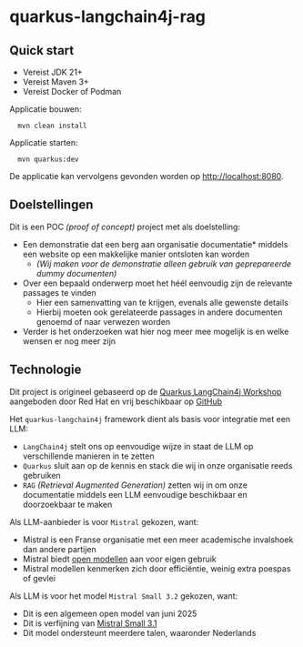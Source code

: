 # quarkus-langchain4j-rag

## Quick start
* Vereist JDK 21+
* Vereist Maven 3+
* Vereist Docker of Podman

Applicatie bouwen:
```shell
  mvn clean install
```

Applicatie starten:
```shell
  mvn quarkus:dev
```
De applicatie kan vervolgens gevonden worden op [http://localhost:8080](http://localhost:8080).

## Doelstellingen
Dit is een POC _(proof of concept)_ project met als doelstelling:
* Een demonstratie dat een berg aan organisatie documentatie* middels een website op een makkelijke manier ontsloten kan worden
  * _(Wij maken voor de demonstratie alleen gebruik van geprepareerde dummy documenten)_ 
* Over een bepaald onderwerp moet het héél eenvoudig zijn de relevante passages te vinden 
  * Hier een samenvatting van te krijgen, evenals alle gewenste details 
  * Hierbij moeten ook gerelateerde passages in andere documenten genoemd of naar verwezen worden
* Verder is het onderzoeken wat hier nog meer mee mogelijk is en welke wensen er nog meer zijn

## Technologie
Dit project is origineel gebaseerd op de [Quarkus LangChain4j Workshop](https://quarkus.io/quarkus-workshop-langchain4j/) aangeboden door Red Hat en vrij beschikbaar op [GitHub](https://github.com/quarkusio/quarkus-workshop-langchain4j)

Het `quarkus-langchain4j` framework dient als basis voor integratie met een LLM: 
  * `LangChain4j` stelt ons op eenvoudige wijze in staat de LLM op verschillende manieren in te zetten
  * `Quarkus` sluit aan op de kennis en stack die wij in onze organisatie reeds gebruiken 
  * `RAG` _(Retrieval Augmented Generation)_ zetten wij in om onze documentatie middels een LLM eenvoudige beschikbaar en doorzoekbaar te maken 

Als LLM-aanbieder is voor `Mistral` gekozen, want:
  * Mistral is een Franse organisatie met een meer academische invalshoek dan andere partijen 
  * Mistral biedt [open modellen](https://docs.mistral.ai/getting-started/models/models_overview/#open-models) aan voor eigen gebruik
  * Mistral modellen kenmerken zich door efficiëntie, weinig extra poespas of gevlei 

Als LLM is voor het model `Mistral Small 3.2` gekozen, want:
  * Dit is een algemeen open model van juni 2025
  * Dit is verfijning van [Mistral Small 3.1](https://mistral.ai/news/mistral-small-3-1)
  * Dit model ondersteunt meerdere talen, waaronder Nederlands

